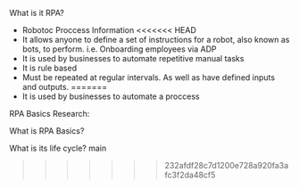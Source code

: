 What is it RPA?
- Robotoc Proccess Information
<<<<<<< HEAD
- It allows anyone to define a set of instructions for a robot, also known as bots, to perform. i.e. Onboarding employees via ADP
- It is used by businesses to automate repetitive manual tasks
- It is rule based
- Must be repeated at regular intervals. As well as have defined inputs and outputs.
=======
- It is used by businesses to automate a proccess

RPA Basics Research:

What is RPA Basics?

What is its life cycle?
 main
>>>>>>> 232afdf28c7d1200e728a920fa3afc3f2da48cf5
